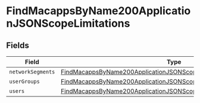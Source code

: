 # FindMacappsByName200ApplicationJSONScopeLimitations


## Fields

| Field                                                                                                                                                                 | Type                                                                                                                                                                  | Required                                                                                                                                                              | Description                                                                                                                                                           |
| --------------------------------------------------------------------------------------------------------------------------------------------------------------------- | --------------------------------------------------------------------------------------------------------------------------------------------------------------------- | --------------------------------------------------------------------------------------------------------------------------------------------------------------------- | --------------------------------------------------------------------------------------------------------------------------------------------------------------------- |
| `networkSegments`                                                                                                                                                     | [FindMacappsByName200ApplicationJSONScopeLimitationsNetworkSegments](../../models/operations/findmacappsbyname200applicationjsonscopelimitationsnetworksegments.md)[] | :heavy_minus_sign:                                                                                                                                                    | N/A                                                                                                                                                                   |
| `userGroups`                                                                                                                                                          | [FindMacappsByName200ApplicationJSONScopeLimitationsUserGroups](../../models/operations/findmacappsbyname200applicationjsonscopelimitationsusergroups.md)[]           | :heavy_minus_sign:                                                                                                                                                    | N/A                                                                                                                                                                   |
| `users`                                                                                                                                                               | [FindMacappsByName200ApplicationJSONScopeLimitationsUsers](../../models/operations/findmacappsbyname200applicationjsonscopelimitationsusers.md)[]                     | :heavy_minus_sign:                                                                                                                                                    | N/A                                                                                                                                                                   |